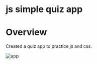 # js simple quiz app
# Overview
Created a quiz app to practice js and css. 


![app](https://user-images.githubusercontent.com/64483501/182230595-388e0e79-7e27-4d30-a275-5afb128179e4.png)
